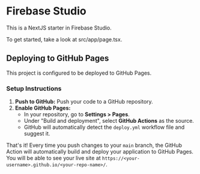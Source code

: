 # Firebase Studio

This is a NextJS starter in Firebase Studio.

To get started, take a look at src/app/page.tsx.

## Deploying to GitHub Pages

This project is configured to be deployed to GitHub Pages.

### Setup Instructions

1.  **Push to GitHub:** Push your code to a GitHub repository.
2.  **Enable GitHub Pages:**
    *   In your repository, go to **Settings > Pages**.
    *   Under "Build and deployment", select **GitHub Actions** as the source.
    *   GitHub will automatically detect the `deploy.yml` workflow file and suggest it.

That's it! Every time you push changes to your `main` branch, the GitHub Action will automatically build and deploy your application to GitHub Pages. You will be able to see your live site at `https://<your-username>.github.io/<your-repo-name>/`.
